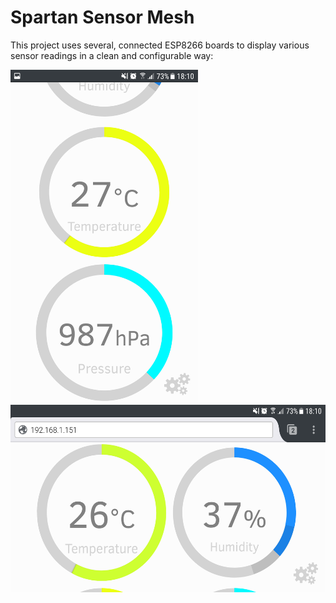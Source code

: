 # Spartan Sensor Mesh

This project uses several, connected ESP8266 boards to display various sensor readings in a clean and configurable way:

<img src="./portrait.png" width="300"/>
<img src="./landscape.png" height="300"/>
